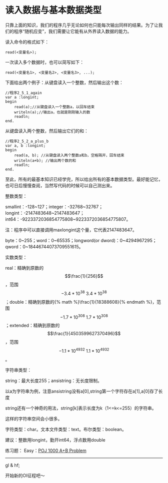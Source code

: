 # 读入数据与基本数据类型

只靠上面的知识，我们的程序几乎无论如何也只能每次输出同样的结果。为了让我们的程序“随机应变”，我们需要让它能有从外界读入数据的能力。

读入命令的格式如下：

```
read(<变量名>);
```

一次读入多个数据时，也可以简写如下：

```
read(<变量名1>, <变量名2>, <变量名3>, ...);
```

下面给出两个例子：从键盘读入一个整数，然后输出这个数：

```delphi
//程序2_5_1_again
var a :longint;
begin
	read(a);//从键盘读入一个整数a，以回车结束
	writeln(a);//输出a，也就是刚刚输入的数
	readln;
end.
```

从键盘读入两个整数，然后输出它们的和：

```delphi
//程序2_5_2_a_plus_b
var a, b :longint;
begin
	read(a, b); //从键盘读入两个整数a和b，空格隔开，回车结束
	writeln(a+b); //输出两个数的和
	readln;
end.
```

至此，所有的最基本知识已经学完，所以给出所有的基本数据类型。最好能记忆，也可日后慢慢查阅，当然写代码的时候可以自己测出来。

整数类型：

smallint：-128~127；integer：-32768~32767；longint：-2147483648~2147483647；int64：-9223372036854775808~9223372036854775807。

注：程序中可以直接调用maxlongint这个量，它代表2147483647。

byte：0~255；word：0~65535；longword(or dword)：0~4294967295；qword：0~18446744073709551615。

实数类型：

real：精确到原数的$$\frac{1}{256}$$，范围$$-3.4*10^{38}~3.4*10^{38}$$；double：精确到原数的{% math %}\frac{1}{18388608}{% endmath %}，范围$$-1.7*10^{308}~1.7*10^{308}$$；extended：精确到原数的$$\frac{1}{4503599627370496}$$，范围$$-1.1*10^{4932}~1.1*10^{4932}$$。

字符串类型：

string：最大长度255；ansistring：无长度限制。

以a为字符串为例，注意ansistring没有a[0],string第一个字符存在a[1],a[0]存了长度

string还有一个神奇的用法，string[k]表示长度为k（1<=k<=255）的字符串。

这样的字符串空间会小很多。

字符类型：char。文本文件类型：text。布尔类型：boolean。

建议：整数用longint，勤开int64，浮点数用double

练习题：
Easy：[POJ 1000 A+B Problem](http://poj.org/problem?id=1000)

-------

gl & hf;

开始新的OI征程吧～

